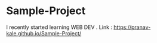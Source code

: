 # Sample-Project
I recently started learning WEB DEV .
Link : https://pranav-kale.github.io/Sample-Project/
